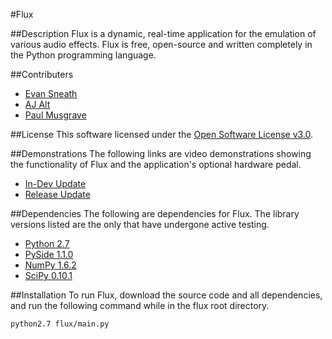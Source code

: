 #Flux

##Description
Flux is a dynamic, real-time application for the emulation of various audio effects. 
Flux is free, open-source and written completely in the Python programming language.
    
##Contributers
* [Evan Sneath](https://github.com/evansneath)
* [AJ Alt](https://github.com/narcoeli)
* [Paul Musgrave](https://github.com/pmusgrave)

##License
This software licensed under the [Open Software License v3.0](http://www.opensource.org/licenses/OSL-3.0).

##Demonstrations
The following links are video demonstrations showing the functionality of Flux and the application's optional hardware pedal.
* [In-Dev Update](http://youtu.be/oDri7RGJdOA)
* [Release Update](http://youtu.be/O4eHsVyQrCQ)

##Dependencies
The following are dependencies for Flux. The library versions listed are the only that have undergone active testing.
* [Python 2.7](http://www.python.org/)
* [PySide 1.1.0](http://www.pyside.org/)
* [NumPy 1.6.2](http://numpy.scipy.org/)
* [SciPy 0.10.1](http://scipy.org/)

##Installation
To run Flux, download the source code and all dependencies, and run the following command while in the flux root directory.

    python2.7 flux/main.py